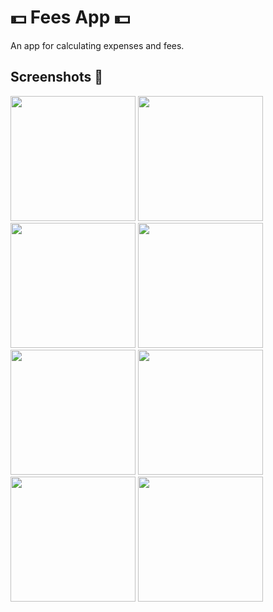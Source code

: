<h1>💵 Fees App 💵</h1>

<p>An app for calculating expenses and fees.</p>

<h2>Screenshots 📸</h2>

<p>
  <img src="https://github.com/user-attachments/assets/7c1be4ff-8932-4cda-95e9-1f4733c25d78" width="200"></img>
  <img src="https://github.com/user-attachments/assets/bf6959e5-732a-40ff-8431-3ca445d9ab18" width="200"></img>
  <img src="https://github.com/user-attachments/assets/610dc263-6f86-4754-97de-db3688f08b93" width="200"></img>
  <img src="https://github.com/user-attachments/assets/249c25cd-8ac4-4495-804d-6bb7604bec67" width="200"></img>
  <img src="https://github.com/user-attachments/assets/45bbeae8-b00c-4dee-bb0f-85a0b7a5fe36" width="200"></img>
  <img src="https://github.com/user-attachments/assets/c0b68b07-e089-4729-9b0f-94d85b778e4d" width="200"></img>
  <img src="https://github.com/user-attachments/assets/039b9963-9f64-4154-8021-3ec416b9097f" width="200"></img>
  <img src="https://github.com/user-attachments/assets/2c781a96-ec7f-4dbb-9bc7-a39245978388" width="200"></img>
</p>
